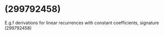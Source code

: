 # (299792458)

E.g.f derivations for linear recurrences with constant coefficients, signature (299792458)
